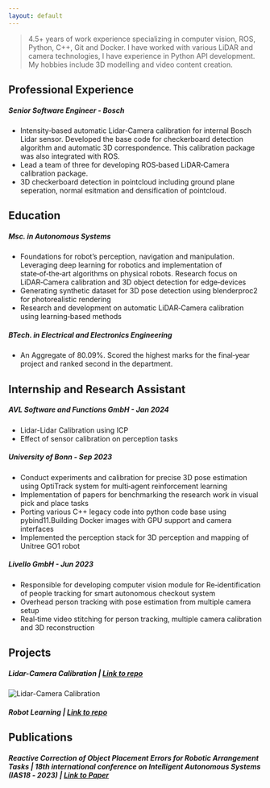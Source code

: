 ```yaml
---
layout: default
---
```


> 4.5+ years of work experience specializing in computer vision, ROS, Python, C++, Git and Docker. I have worked with various LiDAR and camera technologies, I have experience in Python API development. My hobbies include 3D modelling and video content creation.

## Professional Experience

##### Senior Software Engineer - Bosch

- Intensity‑based automatic Lidar‑Camera calibration for internal Bosch Lidar sensor. Developed the base code for checkerboard detection algorithm and automatic 3D correspondence. This calibration package was also integrated with ROS.
- Lead a team of three for developing ROS‑based LiDAR‑Camera calibration package.
- 3D checkerboard detection in pointcloud including ground plane seperation, normal esitmation and densification of pointcloud.

## Education

##### Msc. in Autonomous Systems

- Foundations for robot’s perception, navigation and manipulation. Leveraging deep learning for robotics and implementation of state‑of‑the‑art algorithms on physical robots. Research focus on LiDAR‑Camera calibration and 3D object detection for edge‑devices
- Generating synthetic dataset for 3D pose detection using blenderproc2 for photorealistic rendering
- Research and development on automatic LiDAR‑Camera calibration using learning‑based methods

##### BTech. in Electrical and Electronics Engineering

- An Aggregate of 80.09%. Scored the highest marks for the final‑year project and ranked second in the department.

## Internship and Research Assistant

##### AVL Software and Functions GmbH - _Jan 2024_

- Lidar-Lidar Calibration using ICP
- Effect of sensor calibration on perception tasks

##### University of Bonn - _Sep 2023_

- Conduct experiments and calibration for precise 3D pose estimation using OptiTrack system for multi‑agent reinforcement learning
- Implementation of papers for benchmarking the research work in visual pick and place tasks
- Porting various C++ legacy code into python code base using pybind11.Building Docker images with GPU support and camera interfaces
- Implemented the perception stack for 3D perception and mapping of Unitree GO1 robot

##### Livello GmbH - _Jun 2023_

- Responsible for developing computer vision module for Re‑identification of people tracking for smart autonomous checkout system
- Overhead person tracking with pose estimation from multiple camera setup
- Real‑time video stitching for person tracking, multiple camera calibration and 3D reconstruction

## Projects

##### Lidar-Camera Calibration | [Link to repo](https://github.com/Barath19/CaLiB)

![Lidar-Camera Calibration](./assets/img/projection.gif)

##### Robot Learning | [Link to repo](https://github.com/Barath19/robotlearning-2024)

## Publications

##### Reactive Correction of Object Placement Errors for Robotic Arrangement Tasks | _18th international conference on Intelligent Autonomous Systems (IAS18 ‑ 2023)_ | [Link to Paper](https://arxiv.org/abs/2302.07795)
